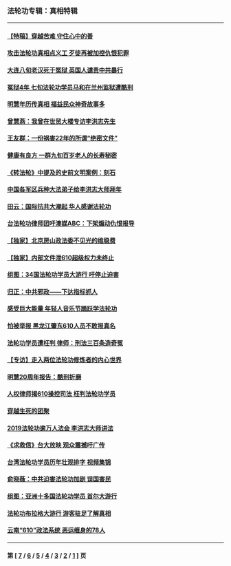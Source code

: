 ### 法轮功专辑：真相特辑
---
#### [【特稿】穿越苦难 守住心中的善](../../pages/nf4389/n13784979.md?12170430) 
#### [攻击法轮功真相点义工 歹徒再被加控仇恨犯罪](../../pages/nf4389/n13601019.md?12170430) 
#### [大连八旬老汉死于冤狱 英国人谴责中共暴行](../../pages/nf4389/n13480118.md?12170430) 
#### [冤狱4年 七旬法轮功学员马和在兰州监狱遭酷刑](../../pages/nf4389/n13304688.md?12170430) 
#### [明慧年历传真相 福益民众神奇故事多](../../pages/nf4389/n13294545.md?12170430) 
#### [曾慧燕：我曾在世贸大楼专访李洪志先生](../../pages/nf4389/n12898729.md?12170430) 
#### [王友群：一份祸害22年的所谓“绝密文件”](../../pages/nf4389/n12871750.md?12170430) 
#### [健康有良方 一群九旬百岁老人的长寿秘密](../../pages/nf4389/n12847475.md?12170430) 
#### [《转法轮》中提及的史前文明案例：刻石](../../pages/nf4389/n12758577.md?12170430) 
#### [中国各军区兵种大法弟子给李洪志大师拜年](../../pages/nf4389/n12750047.md?12170430) 
#### [田云：国际抗共大潮起 华人感谢法轮功](../../pages/nf4389/n12357708.md?12170430) 
#### [台法轮功律师团吁澳媒ABC：下架煽动仇恨报导](../../pages/nf4389/n12279917.md?12170430) 
#### [【独家】北京房山政法委不见光的维稳费](../../pages/nf4389/n12031979.md?12170430) 
#### [【独家】内部文件泄610超级权力未终止](../../pages/nf4389/n12023895.md?12170430) 
#### [组图：34国法轮功学员大游行 吁停止迫害](../../pages/nf4389/n11492658.md?12170430) 
#### [归正：中共邪政——下达指标抓人](../../pages/nf4389/n11474770.md?12170430) 
#### [感受巨大能量 年轻人音乐节踊跃学法轮功](../../pages/nf4389/n11441981.md?12170430) 
#### [怕被举报 黑龙江肇东610人员不敢报真名](../../pages/nf4389/n11436499.md?12170430) 
#### [法轮功学员遭枉判 律师：刑法三百条造奇冤](../../pages/nf4389/n11433943.md?12170430) 
#### [【专访】走入两位法轮功修炼者的内心世界](../../pages/nf4389/n11415623.md?12170430) 
#### [明慧20周年报告：酷刑折磨](../../pages/nf4389/n11387954.md?12170430) 
#### [人权律师揭610操控司法 枉判法轮功学员](../../pages/nf4389/n11313370.md?12170430) 
#### [穿越生死的团聚](../../pages/nf4389/n11258922.md?12170430) 
#### [2019法轮功逾万人法会 李洪志大师讲法](../../pages/nf4389/n11265303.md?12170430) 
#### [《求救信》台大放映 观众震撼吁广传](../../pages/nf4389/n10922251.md?12170430) 
#### [台湾法轮功学员历年壮观排字 视频集锦](../../pages/nf4389/n10878789.md?12170430) 
#### [俞晓薇：中共迫害法轮功加剧 误国害民](../../pages/nf4389/n10859260.md?12170430) 
#### [组图：亚洲十多国法轮功学员 首尔大游行](../../pages/nf4389/n10781149.md?12170430) 
#### [法轮功布拉格大游行 游客驻足了解真相](../../pages/nf4389/n10749360.md?12170430) 
#### [云南“610”政法系统 恶运缠身的78人](../../pages/nf4389/n10747534.md?12170430) 

---
#### 第 [ [7](./7.md?12170430) / [6](./6.md?12170430) / [5](./5.md?12170430) / [4](./4.md?12170430) / [3](./3.md?12170430) / [2](./2.md?12170430) / [1](./1.md?12170430) ] 页
